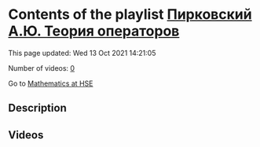 # Contents of the playlist [Пирковский А.Ю. Теория операторов](https://www.youtube.com/playlist?list=PLq3E5oubNNoAsDWD7ZxG76Dc8O_7CZmgC)

This page updated: Wed 13 Oct 2021 14:21:05

Number of videos: [0](#videos)

Go to [Mathematics at HSE](../README.md)

## Description



## Videos

